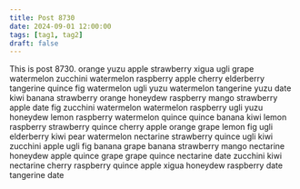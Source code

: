 ```yaml
---
title: Post 8730
date: 2024-09-01 12:00:00
tags: [tag1, tag2]
draft: false
---
```

This is post 8730.
orange
yuzu
apple
strawberry
xigua
ugli
grape
watermelon
zucchini
watermelon
raspberry
apple
cherry
elderberry
tangerine
quince
fig
watermelon
ugli
yuzu
watermelon
tangerine
yuzu
date
kiwi
banana
strawberry
orange
honeydew
raspberry
mango
strawberry
apple
date
fig
zucchini
watermelon
watermelon
raspberry
ugli
yuzu
honeydew
lemon
raspberry
watermelon
quince
quince
banana
kiwi
lemon
raspberry
strawberry
quince
cherry
apple
orange
grape
lemon
fig
ugli
elderberry
kiwi
pear
watermelon
nectarine
strawberry
quince
ugli
kiwi
zucchini
apple
ugli
fig
banana
grape
banana
strawberry
mango
nectarine
honeydew
apple
quince
grape
grape
quince
nectarine
date
zucchini
kiwi
nectarine
cherry
raspberry
quince
apple
xigua
honeydew
raspberry
date
tangerine
date
